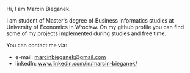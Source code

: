 Hi, I am Marcin Bieganek.

I am student of Master's degree of Business Informatics studies at University of Economics in Wrocław.
On my github profile you can find some of my projects implemented during studies and free time.

You can contact me via:
* e-mail: marcinbieganek@gmail.com
* linkedIn: www.linkedin.com/in/marcin-bieganek/

<!---
MarcinBieganek/MarcinBieganek is a ✨ special ✨ repository because its `README.md` (this file) appears on your GitHub profile.
You can click the Preview link to take a look at your changes.
--->
